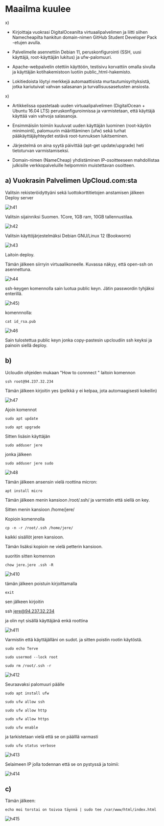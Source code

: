 # Maailma kuulee

x\)

- Kirjoittaja vuokrasi DigitalOceanilta virtuaalipalvelimen ja liitti siihen Namecheapilta hankitun domain-nimen GitHub Student Developer Pack -etujen avulla.

- Palvelimelle asennettiin Debian 11, peruskonfigurointi (SSH, uusi käyttäjä, root-käyttäjän lukitus) ja ufw-palomuuri.

- Apache-webpalvelin otettiin käyttöön, testisivu korvattiin omalla sivulla ja käyttäjän kotihakemistoon luotiin public_html-hakemisto.

- Lokitiedoista löytyi merkkejä automaattisista murtautumisyrityksistä, jotka kariutuivat vahvan salasanan ja turvallisuusasetusten ansiosta.

x\)

- Artikkelissa opastetaab uuden virtuaalipalvelimen (DigitalOcean + Ubuntu 16.04 LTS) peruskonfiguroinnissa ja varmistetaan, että käyttäjä käyttää vain vahvoja salasanoja.

- Ensimmäisiin toimiin kuuluvat uuden käyttäjän luominen (root-käytön minimointi), palomuurin määrittäminen (ufw) sekä turhat pääkäyttäjäyhteydet estävä root-tunnuksen lukitseminen.

- Järjestelmä on aina syytä päivittää (apt-get update/upgrade) heti tietoturvan varmistamiseksi.

- Domain-nimen (NameCheap) yhdistäminen IP-osoitteeseen mahdollistaa julkisille verkkopalveluille helpommin muistettavan osoitteen.





## a)  Vuokrasin Palvelimen UpCloud.com:sta

 

Valitsin rekisteröidyttyäni sekä luottokorttitietojen anstamisen jälkeen Deploy server

![h41](https://github.com/Gerathh/linukka1/blob/main/h41.png)

Valitsin sijainniksi Suomen.  1Core, 1GB ram, 10GB tallennustilaa.



![h42](https://github.com/Gerathh/linukka1/blob/main/h42.png)

Valitsin käyttöjärjestelmäksi Debian GNU/Linux 12 (Bookworm)

![h43](https://github.com/Gerathh/linukka1/blob/main/h43.png)

Laitoin deploy. 



Tämän jälkeen siirryin virtuaalikoneelle. Kuvassa näkyy, että open-ssh on asennettuna.



![h44](https://github.com/Gerathh/linukka1/blob/main/h44.png)

ssh-keygen komennolla sain luotua public keyn. Jätin passwordin tyhjäksi enterillä.



![h45](https://github.com/Gerathh/linukka1/blob/main/h45.png))

komennnolla:

`cat id_rsa.pub`

![h46](https://github.com/Gerathh/linukka1/blob/main/h46.png)

Sain tulostettua public keyn jonka copy-pastesin upcloudiin ssh keyksi ja painoin siellä deploy.



## b)

Ucloudin ohjeiden mukaan "How to connnect " laitoin komennon

`ssh root@94.237.32.234`

Tämän jälkeen kirjoitin yes (pelkkä y ei kelpaa, jota automaagisesti kokeilin)

![h47](https://github.com/Gerathh/linukka1/blob/main/h47.png)

Ajoin komennot

`sudo apt update`

`sudo apt upgrade`

Sitten lisäsin käyttäjän

`sudo adduser jere`

jonka jälkeen

`sudo adduser jere sudo`

![h48](https://github.com/Gerathh/linukka1/blob/main/h48.png)

Tämän jälkeen ansensin vielä roottina micron:

`apt install micro`

Tämän jälkeen menin kansioon /root/.ssh/ ja varmistin että siellä on key.

Sitten menin kansioon /home/jere/

Kopioin komennolla

`cp -n -r /root/.ssh /home/jere/`

kaikki sisällöt jeren kansioon.

Tämän lisäksi kopioin ne vielä petterin kansioon.

suoritin sitten komennon

`chow jere.jere .ssh -R`

![h410](https://github.com/Gerathh/linukka1/blob/main/h410.png)

tämän jälkeen poistuin kirjoittamalla

`exit`

sen jälkeen kirjoitin

ssh jere@94.237.32.234

ja olin nyt sisällä käyttäjänä enkä roottina

![h411](https://github.com/Gerathh/linukka1/blob/main/h411.png)

Varmistin että käyttäjälläni on sudot. ja sitten poistin rootin käytöstä.

`sudo echo Terve`

`sudo usermod --lock root`

`sudo rm /root/.ssh -r`

![h412](https://github.com/Gerathh/linukka1/blob/main/h412.png)

Seuraavaksi palomuuri päälle

`sudo apt install ufw`

`sudo ufw allow ssh`

`sudo ufw allow http`

`sudo ufw allow https`

`sudo ufw enable`

ja tarkistetaan vielä että se on päälllä varmasti

`sudo ufw status verbose`

![h413](https://github.com/Gerathh/linukka1/blob/main/h413.png)

Selaimeen IP jolla todennan että se on pystyssä ja toimii:

![h414](https://github.com/Gerathh/linukka1/blob/main/h414.png)

## c)

Tämän jälkeen:

`echo moi torstai on toivoa täynnä | sudo tee /var/www/html/index.html`



![h415](https://github.com/Gerathh/linukka1/blob/main/h415.png)

